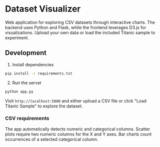 
# Dataset Visualizer

Web application for exploring CSV datasets through interactive charts. The backend uses Python and Flask, while the frontend leverages D3.js for visualizations. Upload your own data or load the included Titanic sample to experiment.


## Development

1. Install dependencies

```bash
pip install -r requirements.txt
```

2. Run the server

```bash
python app.py
```


Visit `http://localhost:5000` and either upload a CSV file or click "Load Titanic Sample" to explore the dataset.

### CSV requirements

The app automatically detects numeric and categorical columns. Scatter plots require two numeric columns for the X and Y axes. Bar charts count occurrences of a selected categorical column.


